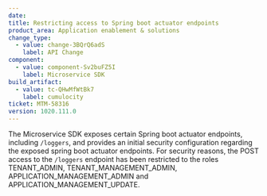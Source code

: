 ```yaml
---
date: 
title: Restricting access to Spring boot actuator endpoints
product_area: Application enablement & solutions
change_type:
  - value: change-3BQrQ6adS
    label: API Change 
component:
  - value: component-Sv2buFZ5I
    label: Microservice SDK
build_artifact:
  - value: tc-QHwMfWtBk7
    label: cumulocity
ticket: MTM-58316
version: 1020.111.0 
---
```


The Microservice SDK exposes certain Spring boot actuator endpoints, including `/loggers`, and provides an initial security configuration regarding the exposed spring boot actuator endpoints. 
For security reasons, the POST access to the `/loggers` endpoint has been restricted to the roles TENANT_ADMIN, TENANT_MANAGEMENT_ADMIN, APPLICATION_MANAGEMENT_ADMIN and APPLICATION_MANAGEMENT_UPDATE.
